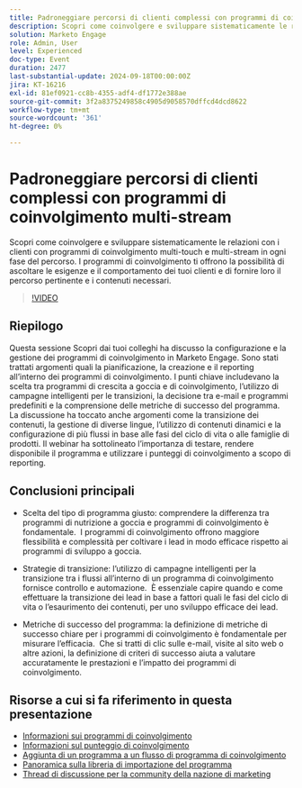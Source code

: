 ```yaml
---
title: Padroneggiare percorsi di clienti complessi con programmi di coinvolgimento multi-stream
description: Scopri come coinvolgere e sviluppare sistematicamente le relazioni con i clienti con programmi di coinvolgimento multi-touch e multi-stream in ogni fase del percorso. I programmi di coinvolgimento ti offrono la possibilità di ascoltare le esigenze e il comportamento dei tuoi clienti e di fornire loro il percorso pertinente e i contenuti necessari.
solution: Marketo Engage
role: Admin, User
level: Experienced
doc-type: Event
duration: 2477
last-substantial-update: 2024-09-18T00:00:00Z
jira: KT-16216
exl-id: 81ef0921-cc8b-4355-adf4-df1772e388ae
source-git-commit: 3f2a8375249858c4905d9058570dffcd4dcd8622
workflow-type: tm+mt
source-wordcount: '361'
ht-degree: 0%

---
```


# Padroneggiare percorsi di clienti complessi con programmi di coinvolgimento multi-stream

Scopri come coinvolgere e sviluppare sistematicamente le relazioni con i clienti con programmi di coinvolgimento multi-touch e multi-stream in ogni fase del percorso. I programmi di coinvolgimento ti offrono la possibilità di ascoltare le esigenze e il comportamento dei tuoi clienti e di fornire loro il percorso pertinente e i contenuti necessari.

>[!VIDEO](https://video.tv.adobe.com/v/3434490/?learn=on)

## Riepilogo

Questa sessione Scopri dai tuoi colleghi ha discusso la configurazione e la gestione dei programmi di coinvolgimento in Marketo Engage. Sono stati trattati argomenti quali la pianificazione, la creazione e il reporting all’interno dei programmi di coinvolgimento. I punti chiave includevano la scelta tra programmi di crescita a goccia e di coinvolgimento, l’utilizzo di campagne intelligenti per le transizioni, la decisione tra e-mail e programmi predefiniti e la comprensione delle metriche di successo del programma. &#x200B; La discussione ha toccato anche argomenti come la transizione dei contenuti, la gestione di diverse lingue, l’utilizzo di contenuti dinamici e la configurazione di più flussi in base alle fasi del ciclo di vita o alle famiglie di prodotti. Il webinar ha sottolineato l’importanza di testare, rendere disponibile il programma e utilizzare i punteggi di coinvolgimento a scopo di reporting. &#x200B;

## Conclusioni principali

* Scelta del tipo di programma giusto: comprendere la differenza tra programmi di nutrizione a goccia e programmi di coinvolgimento è fondamentale. &#x200B; I programmi di coinvolgimento offrono maggiore flessibilità e complessità per coltivare i lead in modo efficace rispetto ai programmi di sviluppo a goccia. &#x200B;

* Strategie di transizione: l’utilizzo di campagne intelligenti per la transizione tra i flussi all’interno di un programma di coinvolgimento fornisce controllo e automazione. &#x200B; È essenziale capire quando e come effettuare la transizione dei lead in base a fattori quali le fasi del ciclo di vita o l’esaurimento dei contenuti, per uno sviluppo efficace dei lead.

* Metriche di successo del programma: la definizione di metriche di successo chiare per i programmi di coinvolgimento è fondamentale per misurare l’efficacia. &#x200B; Che si tratti di clic sulle e-mail, visite al sito web o altre azioni, la definizione di criteri di successo aiuta a valutare accuratamente le prestazioni e l’impatto dei programmi di coinvolgimento. &#x200B;

## Risorse a cui si fa riferimento in questa presentazione

* [Informazioni sui programmi di coinvolgimento](https://experienceleague.adobe.com/it/docs/marketo/using/product-docs/email-marketing/drip-nurturing/creating-an-engagement-program/understanding-engagement-programs)
* [Informazioni sul punteggio di coinvolgimento](https://experienceleague.adobe.com/it/docs/marketo/using/product-docs/email-marketing/drip-nurturing/reports-and-notifications/understanding-the-engagement-score)
* [Aggiunta di un programma a un flusso di programma di coinvolgimento](https://experienceleague.adobe.com/it/docs/marketo/using/product-docs/email-marketing/drip-nurturing/creating-an-engagement-program/adding-a-program-to-an-engagement-program-stream)
* [Panoramica sulla libreria di importazione del programma](https://experienceleague.adobe.com/it/docs/marketo/using/product-docs/core-marketo-concepts/programs/program-library/program-import-library-overview)
* [Thread di discussione per la community della nazione di marketing](https://nation.marketo.com/t5/product-discussions/sept-17-webinar-learn-from-your-peers-master-complex-customer/td-p/352582)
